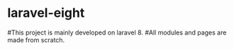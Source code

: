# laravel-eight
#This project is mainly developed on laravel 8.
#All modules and pages are made from scratch.
